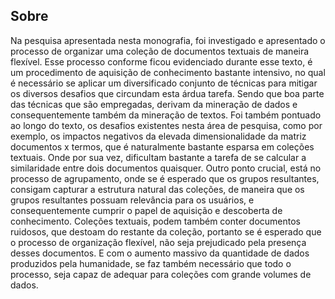 ## Sobre

Na pesquisa apresentada nesta monografia, foi investigado e apresentado o processo de organizar
uma coleção de documentos textuais de maneira flexível. Esse processo conforme ficou evidenciado
durante esse texto, é um procedimento de aquisição de conhecimento bastante intensivo, no qual é
necessário se aplicar um diversificado conjunto de técnicas para mitigar os diversos desafios que
circundam esta árdua tarefa. Sendo que boa parte das técnicas que são empregadas, derivam da
mineração de dados e consequentemente também da mineração de textos. Foi também pontuado ao longo do
texto, os desafios existentes nesta área de pesquisa, como por exemplo, os impactos negativos da
elevada dimensionalidade da matriz documentos x termos, que é naturalmente bastante esparsa em
coleções textuais. Onde por sua vez, dificultam bastante a tarefa de se calcular a similaridade
entre dois documentos quaisquer. Outro ponto crucial, está no processo de agrupamento, onde se é
esperado que os grupos resultantes, consigam capturar a estrutura natural das coleções, de maneira
que os grupos resultantes possuam relevância para os usuários, e consequentemente cumprir o papel
de aquisição e descoberta de conhecimento. Coleções textuais, podem também conter documentos
ruidosos, que destoam do restante da coleção, portanto se é esperado que o processo de organização
flexível, não seja prejudicado pela presença desses documentos. E com o aumento massivo da
quantidade de dados produzidos pela humanidade, se faz também necessário que todo o processo, seja
capaz de adequar para coleções com grande volumes de dados.

